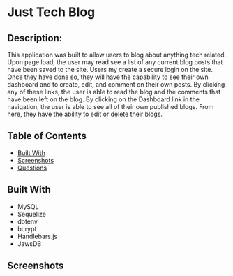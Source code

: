 # Just Tech Blog

## Description: 

This application was built to allow users to blog about anything tech related. Upon page load, the user may read see a list of any current blog posts that have been saved to the site. Users my create a secure login on the site. Once they have done so, they will have the capability to see their own dashboard and to create, edit, and comment on their own posts. By clicking any of these links, the user is able to read the blog and the comments that have been left on the blog. By clicking on the Dashboard link in the navigation, the user is able to see all of their own published blogs. From here, they have the ability to edit or delete their blogs. 

## Table of Contents
* [Built With](#builtwith)
* [Screenshots](#screenshots)
* [Questions](#questions)

## Built With
* MySQL
* Sequelize
* dotenv
* bcrypt
* Handlebars.js
* JawsDB

## Screenshots
